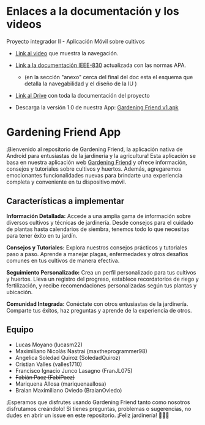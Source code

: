 # Enlaces a la documentación y los videos
Proyecto integrador II - Aplicación Móvil sobre cultivos

- <a href="https://www.loom.com/share/63aee668fad04bf1b2edbf2062ae7fef?sid=927b5baf-ef01-4d7b-8d30-3b3c88620c2e" target="_blank">Link al video</a> que muestra la navegación.
  
- <a href="https://docs.google.com/document/d/1lRg-yKvwBIguV8TajI58RLuEXQpCmc4c/edit?usp=drive_link&ouid=116033859405214608468&rtpof=true&sd=true" target="_blank">Link a la documentación IEEE-830</a> actualizada con las normas APA.
  - (en la sección "anexo" cerca del final del doc esta el esquema que detalla la navegabilidad y el diseño de la IU )

- <a href="https://drive.google.com/drive/folders/1jvOtI5ZTYeYy9Uwog_EuemVVGawyfB4N?usp=sharing" target="_blank">Link al Drive</a> con toda la documentación del proyecto

- Descarga la versión 1.0 de nuestra App: [Gardening Friend v1.apk](https://drive.google.com/file/d/1J9ZS8jawghdPS9GDCG8Hn0-p5L570W4k/view?usp=sharing)

# Gardening Friend App

¡Bienvenido al repositorio de Gardening Friend, la aplicación nativa de Android para entusiastas de la jardinería y la agricultura! Esta aplicación se basa en nuestra aplicación web <a href="https://github.com/SoledadQuiroz/FullStack-ProyectoIntegrador" target="_blank">Gardening Friend</a> y ofrece información, consejos y tutoriales sobre cultivos y huertos. Además, agregaremos emocionantes funcionalidades nuevas para brindarte una experiencia completa y conveniente en tu dispositivo móvil.

## Características a implementar

**Información Detallada:** Accede a una amplia gama de información sobre diversos cultivos y técnicas de jardinería. Desde consejos para el cuidado de plantas hasta calendarios de siembra, tenemos todo lo que necesitas para tener éxito en tu jardín.

**Consejos y Tutoriales:** Explora nuestros consejos prácticos y tutoriales paso a paso. Aprende a manejar plagas, enfermedades y otros desafíos comunes en tus cultivos de manera efectiva.

**Seguimiento Personalizado:** Crea un perfil personalizado para tus cultivos y huertos. Lleva un registro del progreso, establece recordatorios de riego y fertilización, y recibe recomendaciones personalizadas según tus plantas y ubicación.

**Comunidad Integrada:** Conéctate con otros entusiastas de la jardinería. Comparte tus éxitos, haz preguntas y aprende de la experiencia de otros.

## Equipo

- Lucas Moyano (lucasm22)
- Maximiliano Nicolás Nastrai (maxtheprogrammer98)
- Angelica Soledad Quiroz (SoledadQuiroz)
- Cristian Valles (valles1710)
- Francisco Ignacio Junco Lasagno (FranJL075)
- ~~Fabián Paez (FabiPaez)~~
- Mariquena Allosa (mariquenaallosa)
- Braian Maximiliano Oviedo (BraianOviedo)

¡Esperamos que disfrutes usando Gardening Friend tanto como nosotros disfrutamos creándolo! Si tienes preguntas, problemas o sugerencias, no dudes en abrir un issue en este repositorio. ¡Feliz jardinería! 🌱🌼🌿
